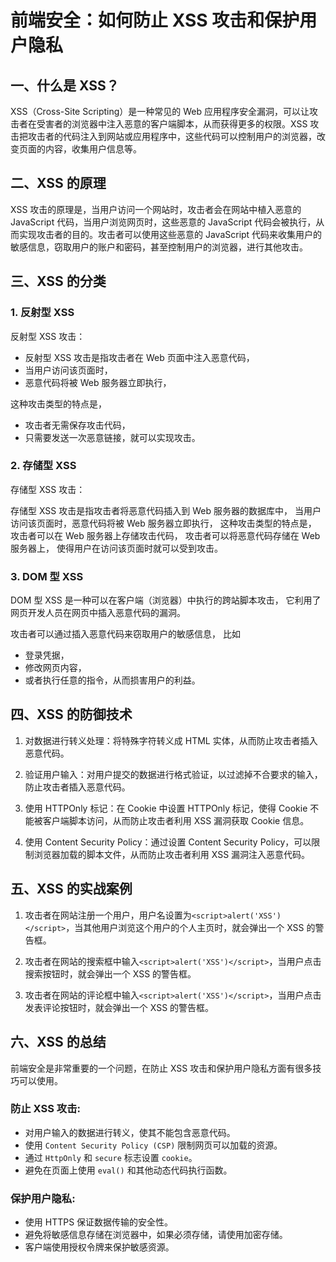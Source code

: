 # 前端安全：如何防止 XSS 攻击和保护用户隐私

## 一、什么是 XSS？

XSS（Cross-Site Scripting）是一种常见的 Web 应用程序安全漏洞，可以让攻击者在受害者的浏览器中注入恶意的客户端脚本，从而获得更多的权限。XSS 攻击把攻击者的代码注入到网站或应用程序中，这些代码可以控制用户的浏览器，改变页面的内容，收集用户信息等。

## 二、XSS 的原理

XSS 攻击的原理是，当用户访问一个网站时，攻击者会在网站中植入恶意的 JavaScript 代码，当用户浏览网页时，这些恶意的 JavaScript 代码会被执行，从而实现攻击者的目的。攻击者可以使用这些恶意的 JavaScript 代码来收集用户的敏感信息，窃取用户的账户和密码，甚至控制用户的浏览器，进行其他攻击。

## 三、XSS 的分类

### 1. 反射型 XSS

反射型 XSS 攻击：

- 反射型 XSS 攻击是指攻击者在 Web 页面中注入恶意代码，
- 当用户访问该页面时，
- 恶意代码将被 Web 服务器立即执行，

这种攻击类型的特点是，

- 攻击者无需保存攻击代码，
- 只需要发送一次恶意链接，就可以实现攻击。

### 2. 存储型 XSS

存储型 XSS 攻击：

存储型 XSS 攻击是指攻击者将恶意代码插入到 Web 服务器的数据库中，
当用户访问该页面时，恶意代码将被 Web 服务器立即执行，
这种攻击类型的特点是，
攻击者可以在 Web 服务器上存储攻击代码，
攻击者可以将恶意代码存储在 Web 服务器上，
使得用户在访问该页面时就可以受到攻击。

### 3. DOM 型 XSS

DOM 型 XSS 是一种可以在客户端（浏览器）中执行的跨站脚本攻击，
它利用了网页开发人员在网页中插入恶意代码的漏洞。

攻击者可以通过插入恶意代码来窃取用户的敏感信息，
比如

- 登录凭据，
- 修改网页内容，
- 或者执行任意的指令，从而损害用户的利益。

## 四、XSS 的防御技术

1. 对数据进行转义处理：将特殊字符转义成 HTML 实体，从而防止攻击者插入恶意代码。

2. 验证用户输入：对用户提交的数据进行格式验证，以过滤掉不合要求的输入，防止攻击者插入恶意代码。

3. 使用 HTTPOnly 标记：在 Cookie 中设置 HTTPOnly 标记，使得 Cookie 不能被客户端脚本访问，从而防止攻击者利用 XSS 漏洞获取 Cookie 信息。

4. 使用 Content Security Policy：通过设置 Content Security Policy，可以限制浏览器加载的脚本文件，从而防止攻击者利用 XSS 漏洞注入恶意代码。

## 五、XSS 的实战案例

1. 攻击者在网站注册一个用户，用户名设置为`<script>alert('XSS')</script>`，当其他用户浏览这个用户的个人主页时，就会弹出一个 XSS 的警告框。

2. 攻击者在网站的搜索框中输入`<script>alert('XSS')</script>`，当用户点击搜索按钮时，就会弹出一个 XSS 的警告框。

3. 攻击者在网站的评论框中输入`<script>alert('XSS')</script>`，当用户点击发表评论按钮时，就会弹出一个 XSS 的警告框。

## 六、XSS 的总结

前端安全是非常重要的一个问题，在防止 XSS 攻击和保护用户隐私方面有很多技巧可以使用。

### 防止 XSS 攻击:

- 对用户输入的数据进行转义，使其不能包含恶意代码。
- 使用 `Content Security Policy (CSP)` 限制网页可以加载的资源。
- 通过 `HttpOnly` 和 `secure` 标志设置 `cookie`。
- 避免在页面上使用 `eval()` 和其他动态代码执行函数。

### 保护用户隐私:

- 使用 HTTPS 保证数据传输的安全性。
- 避免将敏感信息存储在浏览器中，如果必须存储，请使用加密存储。
- 客户端使用授权令牌来保护敏感资源。
